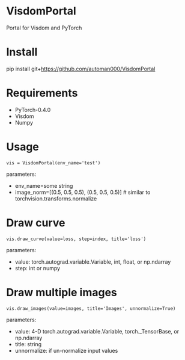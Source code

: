 # VisdomPortal
Portal for Visdom and PyTorch

# Install
pip install git+https://github.com/automan000/VisdomPortal

# Requirements
+ PyTorch-0.4.0
+ Visdom
+ Numpy

# Usage
```
vis = VisdomPortal(env_name='test')
```
parameters:
+ env_name=some string
+ image_norm=[(0.5, 0.5, 0.5), (0.5, 0.5, 0.5)] # similar to torchvision.transforms.normalize

# Draw curve
```
vis.draw_curve(value=loss, step=index, title='loss')
```
parameters:
+ value: torch.autograd.variable.Variable, int, float, or np.ndarray
+ step: int or numpy

# Draw multiple images
```
vis.draw_images(value=images, title='Images', unnormalize=True)
```
parameters:
+ value: 4-D torch.autograd.variable.Variable, torch._TensorBase, or np.ndarray
+ title: string
+ unnormalize: if un-normalize input values